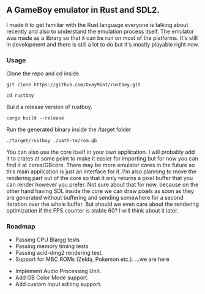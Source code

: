 ## A GameBoy emulator in Rust and SDL2.

I made it to get familiar with the Rust language everyone is talking about recently and also to understand the emulation process itself. 
The emulator was made as a library so that it can be run on most of the platforms. 
It's still in development and there is still a lot to do but it's mostly playable right now.

### Usage
Clone the repo and cd inside.
```
git clone https://github.com/OxayMint/rustboy.git
```
```
cd rustboy
```

Build a release version of rustboy.
```
cargo build --release
```

Run the generated binary inside the /target folder
```
./target/rustboy ./path-to/rom.gb
```

You can also use the core itself in your own application. I will probably add it to crates at some point to make it easier for importing but for now you can find it at cores/GBcore. There may be more emulator cores in the future so this main application is just an interface for it. I'm also planning to move the rendering part out of the core so that it only returns a pixel buffer that you can render however you prefer. Not sure about that for now, because on the other hand having SDL inside the core we can draw pixels as soon as they are generated without buffering and sending somewhere for a second iteration over the whole buffer. But should we even care about the rendering optimization if the FPS counter is stable 60? I will think about it later.

### Roadmap
+ Passing CPU Blargg tests
+ Passing memory timing tests
+ Passing acid-dmg2 rendering test.
+ Support for MBC ROMs (Zelda, Pokemon etc.).
    ...we are here
- Implement Audio Processing Unit.
- Add GB Color Mode support.
- Add custom Input editing support. 


